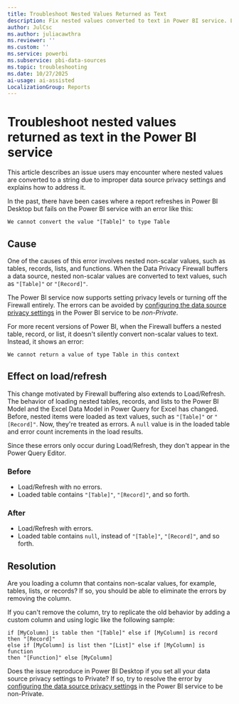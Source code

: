 ```yaml
---
title: Troubleshoot Nested Values Returned as Text
description: Fix nested values converted to text in Power BI service. Learn how to resolve data source privacy errors and prevent Table/Record conversion issues. Troubleshoot today.
author: JulCsc
ms.author: juliacawthra
ms.reviewer: ''
ms.custom: ''
ms.service: powerbi
ms.subservice: pbi-data-sources
ms.topic: troubleshooting
ms.date: 10/27/2025
ai-usage: ai-assisted
LocalizationGroup: Reports
---
```

# Troubleshoot nested values returned as text in the Power BI service

This article describes an issue users may encounter where nested values are converted to a string due to improper data source privacy settings and explains how to address it.

In the past, there have been cases where a report refreshes in Power BI Desktop but fails on the Power BI service with an error like this:

```output
We cannot convert the value "[Table]" to type Table
```

## Cause

One of the causes of this error involves nested non-scalar values, such as tables, records, lists, and functions. When the Data Privacy Firewall buffers a data source, nested non-scalar values are converted to text values, such as `"[Table]"` or `"[Record]"`.

The Power BI service now supports setting privacy levels or turning off the Firewall entirely. The errors can be avoided by [configuring the data source privacy settings](https://powerbi.microsoft.com/blog/privacy-levels-for-cloud-data-sources/) in the Power BI service to be *non-Private*.

For more recent versions of Power BI, when the Firewall buffers a nested table, record, or list, it doesn't silently convert non-scalar values to text. Instead, it shows an error:

```output
We cannot return a value of type Table in this context
```

## Effect on load/refresh

This change motivated by Firewall buffering also extends to Load/Refresh. The behavior of loading nested tables, records, and lists to the Power BI Model and the Excel Data Model in Power Query for Excel has changed. Before, nested items were loaded as text values, such as `"[Table]"` or `"[Record]"`. Now, they're treated as errors. A `null` value is in the loaded table and error count increments in the load results.

Since these errors only occur during Load/Refresh, they don't appear in the Power Query Editor.

### Before

- Load/Refresh with no errors.
- Loaded table contains `"[Table]"`, `"[Record]"`, and so forth.

### After

- Load/Refresh with errors.
- Loaded table contains `null`, instead of `"[Table]"`, `"[Record]"`, and so forth.

## Resolution

Are you loading a column that contains non-scalar values, for example, tables, lists, or records? If so, you should be able to eliminate the errors by removing the column.

If you can't remove the column, try to replicate the old behavior by adding a custom column and using logic like the following sample:

```output
if [MyColumn] is table then "[Table]" else if [MyColumn] is record then "[Record]" 
else if [MyColumn] is list then "[List]" else if [MyColumn] is function 
then "[Function]" else [MyColumn]
```

Does the issue reproduce in Power BI Desktop if you set all your data source privacy settings to Private? If so, try to resolve the error by [configuring the data source privacy settings](https://powerbi.microsoft.com/blog/privacy-levels-for-cloud-data-sources/) in the Power BI service to be non-Private.
